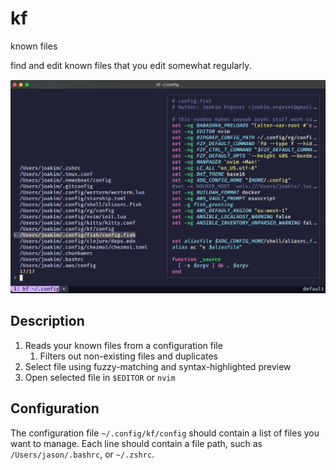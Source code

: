 # kf

known files

find and edit known files that you edit somewhat regularly.

![img](img.png)

## Description

1. Reads your known files from a configuration file
   1. Filters out non-existing files and duplicates
2. Select file using fuzzy-matching and syntax-highlighted preview
3. Open selected file in `$EDITOR` or `nvim`

## Configuration

The configuration file `~/.config/kf/config` should contain a list of files you want to manage. Each line should contain a file path, such as `/Users/jason/.bashrc`, or `~/.zshrc`.
